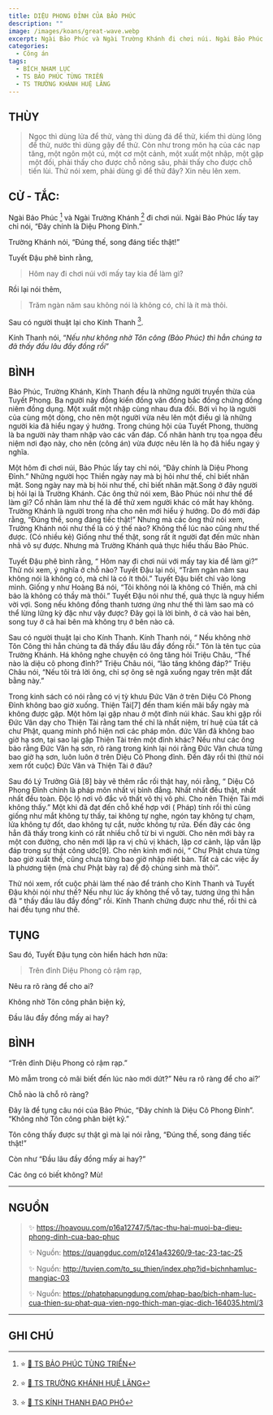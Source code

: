 ```yaml
---
title: DIỆU PHONG ĐỈNH CỦA BẢO PHÚC
description: ""
image: /images/koans/great-wave.webp
excerpt: Ngài Bảo Phúc và Ngài Trường Khánh đi chơi núi. Ngài Bảo Phúc lấy tay chỉ nói, 'Đây chính là Diệu Phong Đỉnh'
categories:
  - Công án
tags:
  - BÍCH NHAM LỤC
  - TS BẢO PHÚC TÙNG TRIỂN
  - TS TRƯỜNG KHÁNH HUỆ LĂNG
---
```


## THÙY

> Ngọc thì dùng lửa để thử, vàng thì dùng đá để thử, kiếm thì dùng lông để thử, nước thì dùng gậy để thử.
> Còn như trong môn hạ của các nạp tăng, một ngôn một cú, một cơ một cảnh, một xuất một nhập, một gặp một đối, phải thấy cho được chỗ nông sâu, phải thấy cho được chỗ tiến lùi.
> Thử nói xem, phải dùng gì để thử đây? Xin nêu lên xem.

## CỬ - TẮC:

Ngài Bảo Phúc [^1] và Ngài Trường Khánh [^2] đi chơi núi. Ngài Bảo Phúc lấy tay chỉ nói, “Đây chính là Diệu Phong Đỉnh.”

Trường Khánh nói, “Đúng thế, song đáng tiếc thật!”

Tuyết Đậu phê bình rằng,

> Hôm nay đi chơi núi với mấy tay kia để làm gì?

Rồi lại nói thêm,

> Trăm ngàn năm sau không nói là không có, chỉ là ít mà thôi.

Sau có người thuật lại cho Kính Thanh [^3].

Kính Thanh nói, “_Nếu như không nhờ Tôn công (Bảo Phúc) thì hẳn chúng ta đã thấy đầu lâu đầy đồng rồi_”

## BÌNH

Bảo Phúc, Trường Khánh, Kính Thanh đều là những người truyền thừa của Tuyết Phong. Ba người này đồng kiến đồng văn đồng bắc đồng chứng đồng niêm đồng dụng. Một xuất một nhập cùng nhau đưa đối. Bởi vì họ là người của cùng một dòng, cho nên một người vừa nêu lên một điều gì là những người kia đã hiểu ngay ý hướng. Trong chúng hội của Tuyết Phong, thường là ba người này tham nhập vào các vấn đáp. Cổ nhân hành trụ tọa ngọa đều niệm nơi đạo này, cho nên (công án) vừa được nêu lên là họ đã hiểu ngay ý nghĩa.

Một hôm đi chơi núi, Bảo Phúc lấy tay chỉ nói, “Đây chính là Diệu Phong Đỉnh.” Những người học Thiền ngày nay mà bị hỏi như thế, chỉ biết nhăn mặt. Song ngày nay mà bị hỏi như thế, chỉ biết nhăn mặt.Song ở đây người bị hỏi lại là Trường Khánh. Các ông thử nói xem, Bảo Phúc nói như thế để làm gì? Cổ nhân làm như thế là để thử xem người khác có mắt hay không. Trường Khánh là người trong nha cho nên mới hiểu ý hướng. Do đó mới đáp rằng, “Đúng thế, song đáng tiếc thật!” Nhưng mà các ông thử nói xem, Trường Khánh nói như thế là có ý thế nào? Không thể lúc nào cũng như thế được. (Có nhiều kẻ) Giống như thế thật, song rất ít người đạt đến mức nhàn nhã vô sự được. Nhưng mà Trường Khánh quả thực hiểu thấu Bảo Phúc.

Tuyết Đậu phê bình rằng, “ Hôm nay đi chơi núi với mấy tay kia để làm gì?” Thử nói xem, ý nghĩa ở chỗ nào? Tuyết Đậu lại nói, “Trăm ngàn năm sau không nói là không có, mà chỉ là có ít thôi.” Tuyết Đậu biết chỉ vào lòng mình. Giống y như Hoàng Bá nói, “Tôi không nói là không có Thiền, mà chỉ bảo là không có thầy mà thôi.” Tuyết Đậu nói như thế, quả thực là nguy hiểm vời vợi. Song nếu không đồng thanh tương ứng như thế thì làm sao mà có thể lừng lững kỳ đặc như vậy được? Đây gọi là lời bình, ở cả vào hai bên, song tuy ở cả hai bên mà không trụ ở bên nào cả.

Sau có người thuật lại cho Kính Thanh. Kính Thanh nói, “ Nếu không nhờ Tôn Công thì hẳn chúng ta đã thấy đầu lâu đầy đồng rồi.” Tôn là tên tục của Trường Khánh. Há không nghe chuyện có ông tăng hỏi Triệu Châu, “Thế nào là diệu cô phong đỉnh?” Triệu Châu nói, “lão tăng không đáp?” Triệu Châu nói, “Nếu tôi trả lời ông, chỉ sợ ông sẽ ngã xuống ngay trên mặt đất bằng này.”

Trong kinh sách có nói rằng có vị tỳ khưu Đức Vân ở trên Diệu Cô Phong Đỉnh không bao giờ xuống. Thiện Tài[7] đến tham kiến mãi bẩy ngày mà không được gặp. Một hôm lại gặp nhau ở một đỉnh núi khác. Sau khi gặp rồi Đức Vân dạy cho Thiện Tài rằng tam thế chỉ là nhất niệm, trí huệ của tất cả chư Phật, quang minh phổ hiện nơi các pháp môn. đức Vân đã không bao giờ hạ sơn, tại sao lại gặp Thiện Tài trên một đỉnh khác? Nếu như các ông bảo rằng Đức Vân hạ sơn, rõ ràng trong kinh lại nói rằng Đức Vân chưa từng bao giờ hạ sơn, luôn luôn ở trên Diệu Cô Phong đỉnh. Đến đây rồi thì (thử nói xem rốt cuộc) Đức Vân và Thiện Tài ở đâu?

Sau đó Lý Trưởng Giả [8] bày vẽ thêm rắc rối thật hay, nói rằng, “ Diệu Cô Phong Đỉnh chính là pháp môn nhất vị bình đẳng. Nhất nhất đều thật, nhất nhất đều toàn. Độc lộ nơi vô đắc vô thất vô thị vô phi. Cho nên Thiện Tài mới không thấy.” Một khi đã đạt đến chỗ khế hợp với ( Pháp) tính rồi thì cũng giống như mắt không tự thấy, tai không tự nghe, ngón tay không tự chạm, lửa không tự đốt, dao không tự cắt, nước không tự rửa. Đến đây các ông hẳn đã thấy trong kinh có rất nhiều chỗ từ bi vì người. Cho nên mới bày ra một con đường, cho nên mới lập ra vị chủ vị khách, lập cơ cảnh, lập vấn lập đáp trong sự thật công ước[9]. Cho nên kinh mới nói, “ Chư Phật chưa từng bao giờ xuất thế, cũng chưa từng bao giờ nhập niết bàn. Tất cả các việc ấy là phương tiện (mà chư Phật bày ra) để độ chúng sinh mà thôi”.

Thử nói xem, rốt cuộc phải làm thế nào để tránh cho Kính Thanh và Tuyết Đậu khỏi nói như thế? Nếu như lúc ấy không thế vỗ tay, tương ứng thì hẳn đã “ thấy đầu lâu đầy đồng” rồi. Kính Thanh chứng được như thế, rồi thì cả hai đều tụng như thế.

## TỤNG

Sau đó, Tuyết Đậu tụng còn hiển hách hơn nữa:

> Trên đỉnh Diệu Phong cỏ rậm rạp,

Nêu ra rõ ràng để cho ai?

Không nhờ Tôn công phân biện kỷ,

Đầu lâu đầy đồng mấy ai hay?

## BÌNH

“Trên đỉnh Diệu Phong cỏ rậm rạp.”

Mò mẫm trong cỏ mãi biết đến lúc nào mới dứt?” Nêu ra rõ ràng để cho ai?’

Chỗ nào là chỗ rõ ràng?

Đây là để tụng câu nói của Bảo Phúc, “Đây chính là Diệu Cô Phong Đỉnh”. “Không nhờ Tôn công phân biệt kỹ.”

Tôn công thấy được sự thật gì mà lại nói rằng, “Đúng thế, song đáng tiếc thật!”

Còn như “Đầu lâu đầy đồng mấy ai hay?”

Các ông có biết không? Mù!

<hr class="blog-rule" />

## NGUỒN

> ✨ https://hoavouu.com/p16a12747/5/tac-thu-hai-muoi-ba-dieu-phong-dinh-cua-bao-phuc
>
> ✨ Nguồn: https://quangduc.com/p1241a43260/9-tac-23-tac-25
>
> ✨ Nguồn: http://tuvien.com/to_su_thien/index.php?id=bichnhamluc-mangiac-03
>
> ✨ Nguồn: https://phatphapungdung.com/phap-bao/bich-nham-luc-cua-thien-su-phat-qua-vien-ngo-thich-man-giac-dich-164035.html/3

<hr class="blog-rule" />

## GHI CHÚ

[^1]: ⭐️ <a href="/masters/ts-bao-phuc-tung-trien/" target="_blank">🔗 TS BẢO PHÚC TÙNG TRIỂN</a>

[^2]: ⭐️ <a href="/masters/ts-truong-khanh-hue-lang/" target="_blank">🔗 TS TRƯỜNG KHÁNH HUỆ LĂNG</a>

[^3]: ⭐️ <a href="/masters/ts-kinh-thanh-dao-pho/" target="_blank">🔗 TS KÍNH THANH ĐẠO PHÓ</a>
